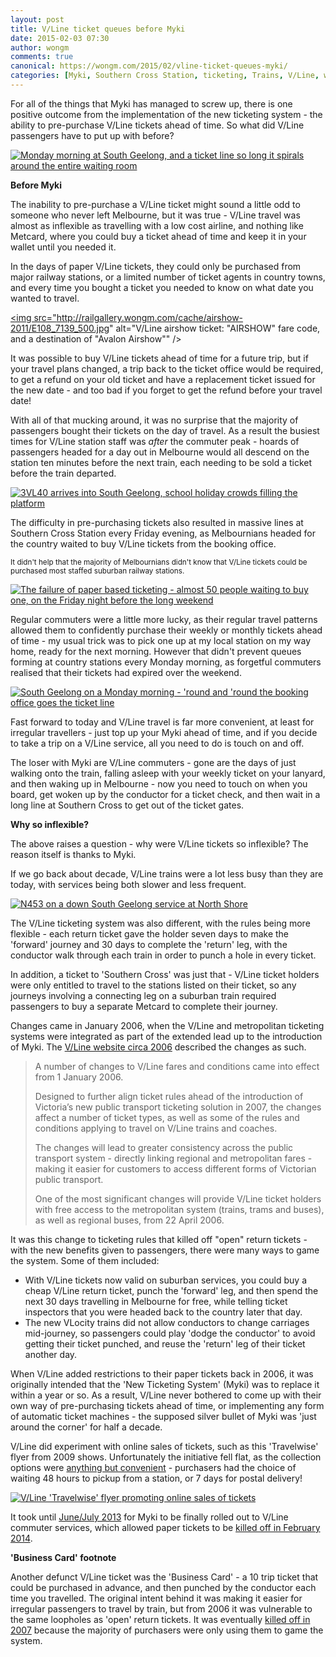 ```yaml
---
layout: post
title: V/Line ticket queues before Myki
date: 2015-02-03 07:30
author: wongm
comments: true
canonical: https://wongm.com/2015/02/vline-ticket-queues-myki/
categories: [Myki, Southern Cross Station, ticketing, Trains, V/Line, wasted money]
---
```

For all of the things that Myki has managed to screw up, there is one positive outcome from the implementation of the new ticketing system - the ability to pre-purchase V/Line tickets ahead of time. So what did V/Line passengers have to put up with before?

<a href="http://railgallery.wongm.com/vline-geelong/D796_9633.jpg.html"><img src="http://railgallery.wongm.com/cache/vline-geelong/D796_9633_500.jpg" alt="Monday morning at South Geelong, and a ticket line so long it spirals around the entire waiting room" /></a>

<strong>Before Myki</strong>

The inability to pre-purchase a V/Line ticket might sound a little odd to someone who never left Melbourne, but it was true - V/Line travel was almost as inflexible as travelling with a low cost airline, and nothing like Metcard, where you could buy a ticket ahead of time and keep it in your wallet until you needed it.

In the days of paper V/Line tickets, they could only be purchased from major railway stations, or a limited number of ticket agents in country towns, and every time you bought a ticket you needed to know on what date you wanted to travel. 

<a href="http://railgallery.wongm.com/airshow-2011/E108_7139.jpg.html"><img src="http://railgallery.wongm.com/cache/airshow-2011/E108_7139_500.jpg" alt="V/Line airshow ticket: "AIRSHOW" fare code, and a destination of "Avalon Airshow"" /></a>

It was possible to buy V/Line tickets ahead of time for a future trip, but if your travel plans changed, a trip back to the ticket office would be required, to get a refund on your old ticket and have a replacement ticket issued for the new date - and too bad if you forget to get the refund before your travel date!

With all of that mucking around, it was no surprise that the majority of passengers bought their tickets on the day of travel. As a result the busiest times for V/Line station staff was <em>after</em> the commuter peak - hoards of passengers headed for a day out in Melbourne would all descend on the station ten minutes before the next train, each needing to be sold a ticket before the train departed.

<a href="http://railgallery.wongm.com/vline-geelong/E104_9675.jpg.html"><img src="http://railgallery.wongm.com/cache/vline-geelong/E104_9675_500.jpg" alt="3VL40 arrives into South Geelong, school holiday crowds filling the platform" /></a>

The difficulty in pre-purchasing tickets also resulted in massive lines at Southern Cross Station every Friday evening, as Melbournians headed for the country waited to buy V/Line tickets from the booking office. 

<small>It didn't help that the majority of Melbournians didn't know that V/Line tickets could be purchased most staffed suburban railway stations.</small>

<a href="http://railgallery.wongm.com/vline-southern-cross/D917_1753.jpg.html"><img src="http://railgallery.wongm.com/cache/vline-southern-cross/D917_1753_500.jpg" alt="The failure of paper based ticketing - almost 50 people waiting to buy one, on the Friday night before the long weekend" /></a>

Regular commuters were a little more lucky, as their regular travel patterns allowed them to confidently purchase their weekly or monthly tickets ahead of time - my usual trick was to pick one up at my local station on my way home, ready for the next morning. However that didn't prevent queues forming at country stations every Monday morning, as forgetful commuters realised that their tickets had expired over the weekend.

<a href="http://railgallery.wongm.com/vline-geelong/D796_9627.jpg.html"><img src="http://railgallery.wongm.com/cache/vline-geelong/D796_9627_500.jpg" alt="South Geelong on a Monday morning - 'round and 'round the booking office goes the ticket line" /></a>

Fast forward to today and V/Line travel is far more convenient, at least for irregular travellers - just top up your Myki ahead of time, and if you decide to take a trip on a V/Line service, all you need to do is touch on and off. 

The loser with Myki are V/Line commuters - gone are the days of just walking onto the train, falling asleep with your weekly ticket on your lanyard, and then waking up in Melbourne - now you need to touch on when you board, get woken up by the conductor for a ticket check, and then wait in a long line at Southern Cross to get out of the ticket gates.

<strong>Why so inflexible?</strong>

The above raises a question - why were V/Line tickets so inflexible? The reason itself is thanks to Myki.

If we go back about decade, V/Line trains were a lot less busy than they are today, with services being both slower and less frequent.

<a href="http://railgallery.wongm.com/vline-geelong/D132_3211.jpg.html"><img src="http://railgallery.wongm.com/cache/vline-geelong/D132_3211_500.jpg" alt="N453 on a down South Geelong service at North Shore" /></a>

The V/Line ticketing system was also different, with the rules being more flexible - each return ticket gave the holder seven days to make the 'forward' journey and 30 days to complete the 'return' leg, with the conductor walk through each train in order to punch a hole in every ticket.

In addition, a ticket to 'Southern Cross' was just that - V/Line ticket holders were only entitled to travel to the stations listed on their ticket, so any journeys involving a connecting leg on a suburban train required passengers to buy a separate Metcard to complete their journey.

Changes came in January 2006, when the V/Line and metropolitan ticketing systems were integrated as part of the extended lead up to the introduction of Myki. The <a href="http://web.archive.org/web/20060924221733/http://www.vline.com.au/fares/2006_changes/2006_fares_and_ticketing.html" target="_blank">V/Line website circa 2006</a> described the changes as such.

<blockquote>A number of changes to V/Line fares and conditions came into effect from 1 January 2006.

Designed to further align ticket rules ahead of the introduction of Victoria’s new public transport ticketing solution in 2007, the changes affect a number of ticket types, as well as some of the rules and conditions applying to travel on V/Line trains and coaches.

The changes will lead to greater consistency across the public transport system - directly linking regional and metropolitan fares - making it easier for customers to access different forms of Victorian public transport.

One of the most significant changes will provide V/Line ticket holders with free access to the metropolitan system (trains, trams and buses), as well as regional buses, from 22 April 2006.</blockquote>

It was this change to ticketing rules that killed off "open" return tickets - with the new benefits given to passengers, there were many ways to game the system. Some of them included:

<ul>
	<li>With V/Line tickets now valid on suburban services, you could buy a cheap V/Line return ticket, punch the 'forward' leg, and then spend the next 30 days travelling in Melbourne for free, while telling ticket inspectors that you were headed back to the country later that day.</li>
	<li>The new VLocity trains did not allow conductors to change carriages mid-journey, so passengers could play 'dodge the conductor' to avoid getting their ticket punched, and reuse the 'return' leg of their ticket another day.</li>
</ul>

When V/Line added restrictions to their paper tickets back in 2006, it was originally intended that the 'New Ticketing System' (Myki) was to replace it within a year or so. As a result, V/Line never bothered to come up with their own way of pre-purchasing tickets ahead of time, or implementing any form of automatic ticket machines - the supposed silver bullet of Myki was 'just around the corner' for half a decade.

V/Line did experiment with online sales of tickets, such as this 'Travelwise' flyer from 2009 shows. Unfortunately the initiative fell flat, as the collection options were <a href="http://railgallery.wongm.com/vline-bits/vline-travel-wise-02.jpg.html" target="_blank">anything but convenient</a> - purchasers had the choice of waiting 48 hours to pickup from a station, or 7 days for postal delivery!

<a href="http://railgallery.wongm.com/vline-bits/vline-travel-wise-01.jpg.html"><img src="http://railgallery.wongm.com/cache/vline-bits/vline-travel-wise-01_595.jpg" alt="V/Line 'Travelwise' flyer promoting online sales of tickets" /></a>

It took until <a href="http://ptv.vic.gov.au/about-ptv/media-centre/media-releases/myki-to-start-on-v-line-commuter-services/" target="_blank">June/July 2013</a> for Myki to be finally rolled out to V/Line commuter services, which allowed paper tickets to be <a href="http://ptv.vic.gov.au/about-ptv/media-centre/media-releases/myki-replaces-single-and-daily-return-v-line-paper-tickets/" target="_blank">killed off in February 2014</a>.

<strong>'Business Card' footnote</strong>

Another defunct V/Line ticket was the 'Business Card' - a 10 trip ticket that could be purchased in advance, and then punched by the conductor each time you travelled. The original intent behind it was making it easier for irregular passengers to travel by train, but from 2006 it was vulnerable to the same loopholes as 'open' return tickets. It was eventually <a href="http://web.archive.org/web/20070123165537/http://www.vline.com.au/fares/news/businesscards.html" target="_blank">killed off in 2007</a> because the majority of purchasers were only using them to game the system.
